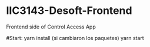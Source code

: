 # IIC3143-Desoft-Frontend
Frontend side of Control Access App


#Start:
yarn install (si cambiaron los paquetes)
yarn start
